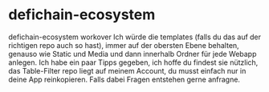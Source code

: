 # defichain-ecosystem
defichain-ecosystem workover
Ich würde die templates (falls du das auf der richtigen repo auch so hast), immer auf der obersten Ebene behalten, genauso wie Static und Media und dann innerhalb Ordner für jede Webapp anlegen.
Ich habe ein paar Tipps gegeben, ich hoffe du findest sie nützlich, das Table-Filter repo liegt auf meinem Account, du musst einfach nur in deine App reinkopieren. Falls dabei Fragen entstehen gerne anfragne.
